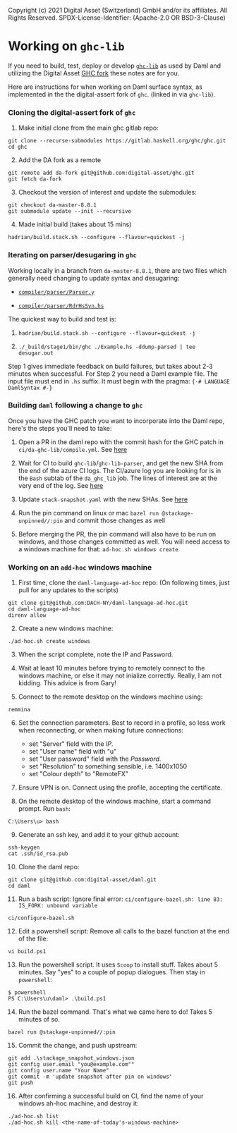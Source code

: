 Copyright (c) 2021 Digital Asset (Switzerland) GmbH and/or its affiliates. All Rights Reserved.
SPDX-License-Identifier: (Apache-2.0 OR BSD-3-Clause)

# Working on `ghc-lib`

If you need to build, test, deploy or develop [`ghc-lib`](https://github.com/digital-asset/ghc-lib) as used by Daml and utilizing the Digital Asset [GHC fork](https://github.com/digital-asset/ghc) these notes are for you.

Here are instructions for when working on Daml surface syntax, as implemented in the the digital-assert fork of `ghc`. (linked in via `ghc-lib`).


### Cloning the digital-assert fork of `ghc`

1. Make initial clone from the main ghc gitlab repo:
```
git clone --recurse-submodules https://gitlab.haskell.org/ghc/ghc.git
cd ghc
```

2. Add the DA fork as a remote
```
git remote add da-fork git@github.com:digital-asset/ghc.git
git fetch da-fork
```

3. Checkout the version of interest and update the submodules:
```
git checkout da-master-8.8.1
git submodule update --init --recursive
```

4. Made initial build (takes about 15 mins)
```
hadrian/build.stack.sh --configure --flavour=quickest -j
```


### Iterating on parser/desugaring in `ghc`

Working locally in a branch from `da-master-8.8.1`, there are two files which generally need changing to update syntax and desugaring:

- [`compiler/parser/Parser.y`](https://github.com/digital-asset/ghc/blob/da-master-8.8.1/compiler/parser/Parser.y)

- [`compiler/parser/RdrHsSyn.hs`](https://github.com/digital-asset/ghc/blob/da-master-8.8.1/compiler/parser/RdrHsSyn.hs)


The quickest way to build and test is:

1. `hadrian/build.stack.sh --configure --flavour=quickest -j`

2. `./_build/stage1/bin/ghc ./Example.hs -ddump-parsed | tee desugar.out`

Step 1 gives immediate feedback on build failures, but takes about 2-3 minutes when successful. For Step 2 you need a Daml example file. The input file must end in `.hs` suffix. It must begin with the pragma: `{-# LANGUAGE DamlSyntax #-}`


### Building `daml` following a change to `ghc`

Once you have the GHC patch you want to incorporate into the Daml repo, here's the steps you'll need to take:

1. Open a PR in the daml repo with the commit hash for the GHC patch in `ci/da-ghc-lib/compile.yml`. See [here](https://github.com/digital-asset/daml/pull/7489/commits/fedc456260f598f9924ce62d9765c3c09b8ad861)

2. Wait for CI to build `ghc-lib`/`ghc-lib-parser`, and get the new SHA from the end of the azure CI logs. The CI/azure log you are looking for is in the `Bash` subtab of the `da_ghc_lib` job. The lines of interest are at the very end of the log. See [here](https://dev.azure.com/digitalasset/adadc18a-d7df-446a-aacb-86042c1619c6/_apis/build/builds/60342/logs/52)

3. Update `stack-snapshot.yaml` with the new SHAs. See [here](https://github.com/digital-asset/daml/pull/7489/commits/f0198dc694238437357706c81b0c3d1979483d7a)

3. Run the pin command on linux or mac `bazel run @stackage-unpinned//:pin` and commit those changes as well

4. Before merging the PR, the pin command will also have to be run on windows, and those changes committed as well. You will need access to a windows machine for that: `ad-hoc.sh windows create`


### Working on an `add-hoc` windows machine

1. First time, clone the `daml-language-ad-hoc` repo: (On following times, just pull for any updates to the scripts)
```
git clone git@github.com:DACH-NY/daml-language-ad-hoc.git
cd daml-language-ad-hoc
direnv allow
```

2. Create a new windows machine:
```
./ad-hoc.sh create windows
```

3. When the script complete, note the IP and Password.

4. Wait at least 10 minutes before trying to remotely connect to the windows machine, or else it may not inialize correctly. Really, I am not kidding. This advice is from Gary!

5. Connect to the remote desktop on the windows machine using:
```
remmina
```

6. Set the connection parameters. Best to record in a profile, so less work when reconnecting, or when making future connections:

    - set "Server" field with the _IP_.
    - set "User name" field with "u"
    - set "User password" field with the _Password_.
    - set "Resolution" to something sensible, i.e. 1400x1050
    - set "Colour depth" to "RemoteFX"

7. Ensure VPN is on. Connect using the profile, accepting the certificate.

8. On the remote desktop of the windows machine, start a command prompt. Run `bash`:
```
C:\Users\u> bash
```

9. Generate an ssh key, and add it to your github account:
```
ssh-keygen
cat .ssh/id_rsa.pub
```

10. Clone the daml repo:
```
git clone git@github.com:digital-asset/daml.git
cd daml
```

11. Run a bash script: Ignore final error: `ci/configure-bazel.sh: line 83: IS_FORK: unbound variable`
```
ci/configure-bazel.sh
```

12. Edit a powershell script: Remove all calls to the bazel function at the end of the file:
```
vi build.ps1
```

13. Run the powershell script. It uses `Scoop` to install stuff. Takes about 5 minutes. Say "yes" to a couple of popup dialogues. Then stay in `powershell`:
```
$ powershell
PS C:\Users\u\daml> .\build.ps1
```

14. Run the bazel command. That's what we came here to do! Takes 5 minutes of so.
```
bazel run @stackage-unpinned//:pin
```

15. Commit the change, and push upstream:
```
git add .\stackage_snapshot_windows.json
git config user.email "you@example.com""
git config user.name "Your Name"
git commit -m 'update snapshot after pin on windows'
git push
```

16. After confirming a successful build on CI, find the name of your windows ah-hoc machine, and destroy it:
```
./ad-hoc.sh list
./ad-hoc.sh kill <the-name-of-today's-windows-machine>
```
